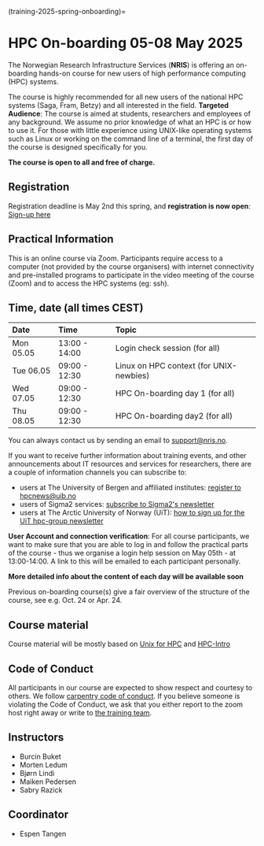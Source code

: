 (training-2025-spring-onboarding)=

# HPC On-boarding 05-08 May 2025

The Norwegian Research Infrastructure Services (**NRIS**) is offering 
an on-boarding hands-on course for new users of high performance computing (HPC) systems. 

The course is highly recommended  for all new users of the national HPC systems 
(Saga, Fram, Betzy) and all interested in the field.
**Targeted Audience**: The course is aimed at students, researchers and employees of any
background. We assume no prior knowledge of what an HPC is or how to use it. For those with 
little experience using UNIX-like operating systems such as Linux or working on the command 
line of a terminal, the first day of the course is designed specifically for you. 

**The course is open to all and free of charge.**

## Registration

Registration deadline is May 2nd this spring, and **registration is now open**: [Sign-up here](https://forms.gle/PGL1SRdZEbA4WsRk6)

## Practical Information

This is an online course via Zoom. Participants require access to a computer
(not provided by the course organisers) with internet connectivity and
pre-installed programs to participate in the video meeting of the course (Zoom) and 
to access the HPC systems (eg: ssh).



## Time, date (all times CEST)
|   Date    |  Time   |  Topic	|
| :----------- | :----------- | :---------- |
| Mon 05.05    | 13:00 - 14:00 | Login check session (for all) |
| Tue 06.05    | 09:00 - 12:30 | Linux on HPC context (for UNIX-newbies)|
| Wed 07.05    | 09:00 - 12:30 | HPC On-boarding day 1 (for all) |
| Thu 08.05    | 09:00 - 12:30 | HPC On-boarding day2 (for all) |


You can always contact us by sending an email to [support@nris.no](mailto:support@nris.no).

If you want to receive further information about training events, and other announcements 
about IT resources and services for researchers, there are a couple of information channels
 you can subscribe to:
 
- users at The University of Bergen and affiliated institutes: [register to hpcnews@uib.no](https://mailman.uib.no/listinfo/hpcnews)
- users of Sigma2 services: [subscribe to Sigma2's newsletter](https://sigma2.us13.list-manage.com/subscribe?u=4fd109ad79a5dca6dde7e4997&id=59b164c7b6)
- users at The Arctic University of Norway (UiT): [how to sign up for the UiT hpc-group newsletter](https://hpc.uit.no/contact/)

**User Account and connection verification**: For all course participants, we want to make sure that you are able to log in and follow the practical parts of the course - thus we organise a login help session on May 05th - at 13:00-14:00. A link to this will be emailed to each participant personally. 

**More detailed info about the content of each day will be available soon**

Previous on-boarding course(s) give a fair overview of the structure of the course, see e.g. Oct. 24 or Apr. 24.


## Course material

Course material will be mostly based on [Unix for HPC](https://training.pages.sigma2.no/tutorials/unix-for-hpc/index.html) and  [HPC-Intro](https://training.pages.sigma2.no/tutorials/hpc-intro/index.html) 

## Code of Conduct

All participants in our course are expected to show respect and courtesy to
others. We follow [carpentry code of conduct](https://docs.carpentries.org/topic_folders/policies/code-of-conduct.html#code-of-conduct-detailed-view).
If you believe someone is violating the Code of Conduct, we ask that you either report to 
the zoom host right away or write to [the training team](mailto:training@nris.no).

## Instructors

- Burcin Buket
- Morten Ledum
- Bjørn Lindi
- Maiken Pedersen
- Sabry Razick

## Coordinator

- Espen Tangen

